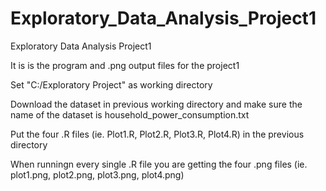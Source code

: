 # Exploratory_Data_Analysis_Project1
Exploratory Data Analysis Project1

It is is the program and .png output files for the project1

Set "C:/Exploratory Project" as working directory

Download the dataset in previous working directory and make sure the name of the dataset is household_power_consumption.txt

Put the four .R files (ie. Plot1.R, Plot2.R, Plot3.R, Plot4.R) in the previous directory

When runningn every single .R file you are getting the four .png files (ie. plot1.png, plot2.png, plot3.png, plot4.png)

